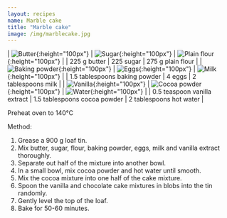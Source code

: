 ```yaml
---
layout: recipes
name: Marble cake
title: "Marble cake"
image: /img/marblecake.jpg
---
```


| ![Butter](/img/butter.jpg){:height="100px"} | ![Sugar](/img/sugar.jpg){:height="100px"} | ![Plain flour](/img/flour.jpg){:height="100px"} |
| 225 g butter | 225 sugar | 275 g plain flour |
| ![Baking powder](/img/bakingpowder.jpg){:height="100px"} | ![Eggs](/img/egg.jpg){:height="100px"} | ![Milk](/img/milk.jpg){:height="100px"} |
| 1.5 tablespoons baking powder | 4 eggs | 2 tablespoons milk |
| ![Vanilla](/img/vanilla.jpg){:height="100px"} | ![Cocoa powder](/img/cocoa.jpg){:height="100px"} | ![Water](/img/water.jpg){:height="100px"} |
| 0.5 teaspoon vanilla extract | 1.5 tablespoons cocoa powder | 2 tablespoons hot water |

Preheat oven to 140°C

Method:
1. Grease a 900 g loaf tin.
2. Mix butter, sugar, flour, baking powder, eggs, milk and vanilla extract thoroughly.
3. Separate out half of the mixture into another bowl.
4. In a small bowl, mix cocoa powder and hot water until smooth.
5. Mix the cocoa mixture into one half of the cake mixture.
6. Spoon the vanilla and chocolate cake mixtures in blobs into the tin randomly.
7. Gently level the top of the loaf.
8. Bake for 50-60 minutes.